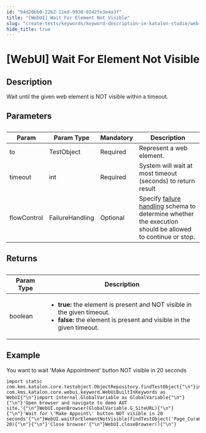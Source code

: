 ```yaml
---
id: "94d20bb0-22b2-11ed-9930-0242fe3e4a3f"
title: "[WebUI] Wait For Element Not Visible"
slug: "create-tests/keywords/keyword-description-in-katalon-studio/web-ui-keywords/webui-wait-for-element-not-visible"
hide_title: true
---
```


# <a id="id_0" class="anchor_top_offset"/><a id="ariaid-title1" class="anchor_top_offset"/>[WebUI] Wait For Element Not Visible


## <a id="id_0__id_1" class="anchor_top_offset"/>Description

              
<p xmlns="http://www.w3.org/1999/xhtml" className="p">Wait until the given web element is NOT visible within   a timeout.</p> 
      

## <a id="id_0__id_2" class="anchor_top_offset"/>Parameters

              
<table xmlns="http://www.w3.org/1999/xhtml" className="table anchor_top_offset" id="id_0__1c2444b1-2823-45c7-b48e-d50f12203cb0"><caption /><thead className="thead"><tr className><th className="entry anchor_top_offset" id="id_0__1c2444b1-2823-45c7-b48e-d50f12203cb0__entry__1">Param</th><th className="entry anchor_top_offset" id="id_0__1c2444b1-2823-45c7-b48e-d50f12203cb0__entry__2">Param Type</th><th className="entry anchor_top_offset" id="id_0__1c2444b1-2823-45c7-b48e-d50f12203cb0__entry__3">Mandatory</th><th className="entry anchor_top_offset" id="id_0__1c2444b1-2823-45c7-b48e-d50f12203cb0__entry__4">Description</th></tr></thead><tbody className="tbody"><tr className><td className="entry" headers="id_0__1c2444b1-2823-45c7-b48e-d50f12203cb0__entry__1 id_0__1c2444b1-2823-45c7-b48e-d50f12203cb0__entry__2 id_0__1c2444b1-2823-45c7-b48e-d50f12203cb0__entry__3 id_0__1c2444b1-2823-45c7-b48e-d50f12203cb0__entry__4 ">to</td><td className="entry" headers="id_0__1c2444b1-2823-45c7-b48e-d50f12203cb0__entry__1 id_0__1c2444b1-2823-45c7-b48e-d50f12203cb0__entry__2 id_0__1c2444b1-2823-45c7-b48e-d50f12203cb0__entry__3 id_0__1c2444b1-2823-45c7-b48e-d50f12203cb0__entry__4 ">TestObject</td><td className="entry" headers="id_0__1c2444b1-2823-45c7-b48e-d50f12203cb0__entry__1 id_0__1c2444b1-2823-45c7-b48e-d50f12203cb0__entry__2 id_0__1c2444b1-2823-45c7-b48e-d50f12203cb0__entry__3 id_0__1c2444b1-2823-45c7-b48e-d50f12203cb0__entry__4 ">Required</td><td className="entry" headers="id_0__1c2444b1-2823-45c7-b48e-d50f12203cb0__entry__1 id_0__1c2444b1-2823-45c7-b48e-d50f12203cb0__entry__2 id_0__1c2444b1-2823-45c7-b48e-d50f12203cb0__entry__3 id_0__1c2444b1-2823-45c7-b48e-d50f12203cb0__entry__4 ">Represent a web element.</td></tr><tr className><td className="entry" headers="id_0__1c2444b1-2823-45c7-b48e-d50f12203cb0__entry__1 id_0__1c2444b1-2823-45c7-b48e-d50f12203cb0__entry__2 id_0__1c2444b1-2823-45c7-b48e-d50f12203cb0__entry__3 id_0__1c2444b1-2823-45c7-b48e-d50f12203cb0__entry__4 ">timeout</td><td className="entry" headers="id_0__1c2444b1-2823-45c7-b48e-d50f12203cb0__entry__1 id_0__1c2444b1-2823-45c7-b48e-d50f12203cb0__entry__2 id_0__1c2444b1-2823-45c7-b48e-d50f12203cb0__entry__3 id_0__1c2444b1-2823-45c7-b48e-d50f12203cb0__entry__4 ">int</td><td className="entry" headers="id_0__1c2444b1-2823-45c7-b48e-d50f12203cb0__entry__1 id_0__1c2444b1-2823-45c7-b48e-d50f12203cb0__entry__2 id_0__1c2444b1-2823-45c7-b48e-d50f12203cb0__entry__3 id_0__1c2444b1-2823-45c7-b48e-d50f12203cb0__entry__4 ">Required</td><td className="entry" headers="id_0__1c2444b1-2823-45c7-b48e-d50f12203cb0__entry__1 id_0__1c2444b1-2823-45c7-b48e-d50f12203cb0__entry__2 id_0__1c2444b1-2823-45c7-b48e-d50f12203cb0__entry__3 id_0__1c2444b1-2823-45c7-b48e-d50f12203cb0__entry__4 ">System will wait at most timeout (seconds) to return         result</td></tr><tr className><td className="entry" headers="id_0__1c2444b1-2823-45c7-b48e-d50f12203cb0__entry__1 id_0__1c2444b1-2823-45c7-b48e-d50f12203cb0__entry__2 id_0__1c2444b1-2823-45c7-b48e-d50f12203cb0__entry__3 id_0__1c2444b1-2823-45c7-b48e-d50f12203cb0__entry__4 ">flowControl</td><td className="entry" headers="id_0__1c2444b1-2823-45c7-b48e-d50f12203cb0__entry__1 id_0__1c2444b1-2823-45c7-b48e-d50f12203cb0__entry__2 id_0__1c2444b1-2823-45c7-b48e-d50f12203cb0__entry__3 id_0__1c2444b1-2823-45c7-b48e-d50f12203cb0__entry__4 ">FailureHandling</td><td className="entry" headers="id_0__1c2444b1-2823-45c7-b48e-d50f12203cb0__entry__1 id_0__1c2444b1-2823-45c7-b48e-d50f12203cb0__entry__2 id_0__1c2444b1-2823-45c7-b48e-d50f12203cb0__entry__3 id_0__1c2444b1-2823-45c7-b48e-d50f12203cb0__entry__4 ">Optional</td><td className="entry" headers="id_0__1c2444b1-2823-45c7-b48e-d50f12203cb0__entry__1 id_0__1c2444b1-2823-45c7-b48e-d50f12203cb0__entry__2 id_0__1c2444b1-2823-45c7-b48e-d50f12203cb0__entry__3 id_0__1c2444b1-2823-45c7-b48e-d50f12203cb0__entry__4 ">Specify <a className="xref" href="/docs/maintain/configure-failure-handling-settings-in-katalon-studio">failure handling</a> schema to         determine whether the execution should be allowed to continue or         stop.</td></tr></tbody></table> 
      

## <a id="id_0__id_3" class="anchor_top_offset"/>Returns

              
<table xmlns="http://www.w3.org/1999/xhtml" className="table anchor_top_offset" id="id_0__8611f7a5-3bce-41ff-babc-a1055bf9bd91"><caption /><thead className="thead"><tr className><th className="entry anchor_top_offset" id="id_0__8611f7a5-3bce-41ff-babc-a1055bf9bd91__entry__1">Param Type</th><th className="entry anchor_top_offset" id="id_0__8611f7a5-3bce-41ff-babc-a1055bf9bd91__entry__2">Description</th></tr></thead><tbody className="tbody"><tr className><td className="entry" headers="id_0__8611f7a5-3bce-41ff-babc-a1055bf9bd91__entry__1 id_0__8611f7a5-3bce-41ff-babc-a1055bf9bd91__entry__2 ">boolean</td><td className="entry" headers="id_0__8611f7a5-3bce-41ff-babc-a1055bf9bd91__entry__1 id_0__8611f7a5-3bce-41ff-babc-a1055bf9bd91__entry__2 ">         <ul className="ul"><li className="li">             <strong className="ph b">true:</strong> the element is present and NOT visible             in the given timeout.</li><li className="li">             <strong className="ph b">false:</strong> the element is present and visible in             the given timeout.</li></ul>       </td></tr></tbody></table> 
      

## <a id="id_0__id_4" class="anchor_top_offset"/>Example

              
<p xmlns="http://www.w3.org/1999/xhtml" className="p">You want to wait 'Make Appointment' button NOT visible in 20   seconds</p> 
              
<pre xmlns="http://www.w3.org/1999/xhtml" className="pre codeblock"><code>import static com.kms.katalon.core.testobject.ObjectRepository.findTestObject{"\n"}import com.kms.katalon.core.webui.keyword.WebUiBuiltInKeywords as WebUI{"\n"}import internal.GlobalVariable as GlobalVariable{"\n"}{"\n"}'Open browser and navigate to demo AUT site.'{"\n"}WebUI.openBrowser(GlobalVariable.G_SiteURL){"\n"}{"\n"}'Wait for \'Make Appoint\' button NOT visible in 20 seconds'{"\n"}WebUI.waitForElementNotVisible(findTestObject('Page_CuraHomepage/btn_MakeAppointment'), 20){"\n"}{"\n"}'Close browser'{"\n"}WebUI.closeBrowser(){"\n"}</code></pre> 
            
